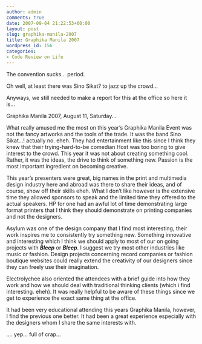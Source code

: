 ```yaml
---
author: admin
comments: true
date: 2007-09-04 21:22:53+00:00
layout: post
slug: graphika-manila-2007
title: Graphika Manila 2007
wordpress_id: 156
categories:
- Code Review on Life
---
```


The convention sucks... period.

Oh well, at least there was Sino Sikat? to jazz up the crowd...

Anyways, we still needed to make a report for this at the office so here it is...

Graphika Manila 2007, August 11, Saturday...

What really amused me the most on this year’s Graphika Manila Event was not the fancy artworks and the tools of the trade. It was the band Sino Sikat…! actually no. eheh. They had entertainment like this since I think they knew that their trying-hard-to-be comedian Host was too boring to give interest to the crowd. This year it was not about creating something cool. Rather, it was the ideas, the drive to think of something new. Passion is the most important ingredient on becoming creative.

This year’s presenters were great, big names in the print and multimedia design industry here and abroad was there to share their ideas, and of course, show off their skills eheh. What I don’t like however is the extensive time they allowed sponsors to speak and the limited time they offered to the actual speakers. HP for one had an awful lot of time demonstrating large format printers that I think they should demonstrate on printing companies and not the designers.

Asylum was one of the design company that I find most interesting, their work inspires me to consistently try something new. Something innovative and interesting which I think we should apply to most of our on going projects with ***Bleep*** or ***Bleep***. I suggest we try most other industries like music or fashion. Design projects concerning record companies or fashion boutique websites could really extend the creativity of our designers since they can freely use their imagination.

Electrolychee also oriented the attendees with a brief guide into how they work and how we should deal with traditional thinking clients (which i find interesting. eheh). It was really helpful to be aware of these things since we get to experience the exact same thing at the office.

It had been very educational attending this years Graphika Manila, however, I find the previous one better. It had been a great experience especially with the designers whom I share the same interests with.

....
yep... full of crap...
